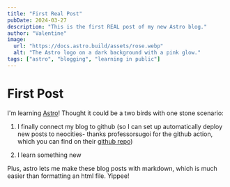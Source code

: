 ```yaml
---
title: "First Real Post"
pubDate: 2024-03-27
description: "This is the first REAL post of my new Astro blog."
author: "Valentine"
image:
  url: "https://docs.astro.build/assets/rose.webp"
  alt: "The Astro logo on a dark background with a pink glow."
tags: ["astro", "blogging", "learning in public"]
---
```


# First Post

I'm learning <a href="https://astro.build/">Astro<a>! Thought it could be a two birds with one stone scenario:

1. I finally connect my blog to github (so I can set up automatically deploy new posts to neocities- thanks professorsugoi for the github action, which you can find on their <a href="https://github.com/professorsugoi/Deploy-Astro-Neocities">github repo</a>)

2. I learn something new

Plus, astro lets me make these blog posts with markdown, which is much easier than formatting an html file. Yippee!
